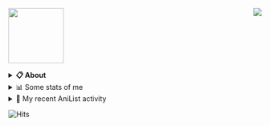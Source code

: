 <a href="https://discord.com/users/876264941399719956"><img align="right" src="https://lanyard-profile-readme.vercel.app/api/876264941399719956?bg=00000000" /></a>

<a href="https://pxseu.com/"><img src="./assets/logo.png" height="110" /></a>
<details>
  <summary><b>📋 About</b></summary>

  I make stuff. \
  Mostly with TypeScript. \
  You can probably find more on my website.

  [🌐 website](https://www.pxseu.com 'MY WEBSITEEEEEEEEEEEEEEEEE') \
  [📧 email](mailto:me@pxseu.com 'MY EMAILLLLLLLLLL')
</details>

<details>
  <summary>📊 Some stats of me</summary>
  
![My github stats!](https://github-readme-stats.vercel.app/api?username=abisrc&show_icons=true&custom_title=My%20Github%20Stats:&line_height=33&include_all_commits=true&bg_color=00000000&title_color=00CCAA&text_color=dddddd&hide_border=true&hide_title=true#gh-dark-mode-only) \
![My top langauges](https://github-readme-stats.vercel.app/api/top-langs?username=abisrc&show_icons=true&layout=compact&card_width=645&bg_color=00000000&title_color=00CCAA&text_color=dddddd&hide_border=true&hide_title=true#gh-dark-mode-only)
</details>

<details>
  <summary>🌸 My recent AniList activity</summary>
  
<!-- ANILIST_ACTIVITY:start -->

-   📖 Completed [Tokyo Revengers](https://anilist.co/manga/102988) (18:13 15 November 2022)
-   📖 Read chapter 277 of [Tokyo Revengers](https://anilist.co/manga/102988) (18:13 15 November 2022)
-   📖 Read chapter 110 of [Chainsaw Man](https://anilist.co/manga/105778) (10:50 09 November 2022)
-   📖 Read chapter 45 - 46 of [My Dress-Up Darling](https://anilist.co/manga/101583) (08:47 04 November 2022)
-   📖 Read chapter 109 of [Chainsaw Man](https://anilist.co/manga/105778) (16:24 03 November 2022)

<!-- ANILIST_ACTIVITY:end -->
</details>



![Hits](https://hits-app.vercel.app/hits?url=https://github.com/pxseu&label=views&bgRight=ff69b4)

